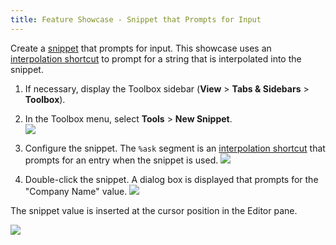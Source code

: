 ```yaml
---
title: Feature Showcase - Snippet that Prompts for Input
---
```


Create a [snippet](/manual/snippets.html) that prompts for input. This showcase uses an [interpolation shortcut](/manual/shortcuts.html) to prompt for a string that is interpolated into the snippet.

1. If necessary, display the Toolbox sidebar (**View** > **Tabs & Sidebars** > **Toolbox**).

1. In the Toolbox menu, select **Tools** > **New Snippet**.                              
    ![](/images/tourlet_codecomp_addsnip.png)

1. Configure the snippet. The `%ask` segment is an [interpolation shortcut](/manual/shortcuts.html) that prompts for an entry when the snippet is used.
    ![](/images/tourlet_snipinput_config.png)  

1. Double-click the snippet. A dialog box is displayed that prompts for the "Company Name" value.
    ![](/images/tourlet_snipinput_prompt.png)

The snippet value is inserted at the cursor position in the Editor pane.

![](/images/tourlet_snipinput_insert.png)
